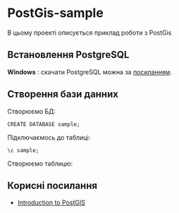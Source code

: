 # PostGis-sample
В цьому проекті описується приклад роботи з PostGis

## Встановлення PostgreSQL
**Windows** : скачати PostgreSQL можна за [посиланням][1].

## Створення бази данних
Створюємо БД:

    CREATE DATABASE sample;

Підключаємось до таблиці:
    
    \c sample;

Створюємо таблицю:



## Корисні посилання
* [Introduction to PostGIS][2]

[1]: http://www.enterprisedb.com/products-services-training/pgdownload#windows
[2]: http://workshops.boundlessgeo.com/postgis-intro/index.html
